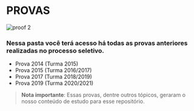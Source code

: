 # PROVAS

![proof 2](https://user-images.githubusercontent.com/32227073/42604584-f5685142-8549-11e8-9b49-d4eb185daeb7.png)
                  
### Nessa pasta você terá acesso há todas as provas anteriores realizadas no processo seletivo.
                  
* Prova 2014 (Turma 2015)
* Prova 2015 (Turma 2016/2017)
* Prova 2017 (Turma 2018/2019) 
* Prova 2019 (Turma 2020/2021) 

> **Nota importante**: Essas provas, dentre outros tópicos, geraram o nosso conteúdo de estudo para esse repositório.
